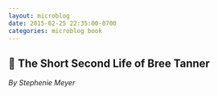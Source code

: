 ```yaml
---
layout: microblog
date: 2015-02-25 22:35:00-0700
categories: microblog book
---
```

## 📖 The Short Second Life of Bree Tanner
*By Stephenie Meyer*
